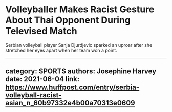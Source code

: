 # Volleyballer Makes Racist Gesture About Thai Opponent During Televised Match

Serbian volleyball player Sanja Djurdjevic sparked an uproar after she stretched her eyes apart when her team won a point.

---
category: SPORTS
authors: Josephine Harvey
date: 2021-06-04
link: https://www.huffpost.com/entry/serbia-volleyball-racist-asian_n_60b97332e4b00a70313e0609
---
